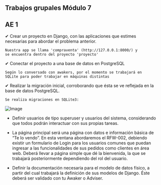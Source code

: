 Trabajos grupales Módulo 7
--------------
AE 1
--------------
✔ Crear un proyecto en Django, con las aplicaciones que estimes necesarias para abordar el
problema anterior.

    Nuestra app se llama 'compraventa' (http://127.0.0.1:8000/) y 
    se encuentra dentro del proyecto 'proyecto'

✔ Conectar el proyecto a una base de datos en PostgreSQL

    Según lo conversado con awakers, por el momento se trabajará en 
    SQLite para poder trabajar en máquinas distintas


✔ Realizar la migración inicial, corroborando que ésta se ve reflejada en la base de datos
PostgreSQL.

    Se realiza migraciones en SQLite3:

![Image](https://raw.githubusercontent.com/rodrigolfh/pythonmodulo7/main/img_readme/base.png)




- Definir usuarios de tipo superuser y usuarios del sistema, considerando que todos podrán
interactuar con sus propias tareas.

- La página principal será una página con datos e información básica de “Te lo vendo”. En esta
ventana abordaremos el RFW-002, debiendo existir un formulario de Login para los usuarios
comunes que puedan ingresar a las funcionalidades de sus pedidos como clientes en área web.
Deberá llevar a página simple que dé la bienvenida, la que se trabajará posteriormente
dependiendo del rol del usuario.
- Definir la documentación necesaria para el modelo de datos físico, a partir del cual trabajará la
definición de sus modelos de Django. Éste deberá ser validado con tu Awaker o Adviser.